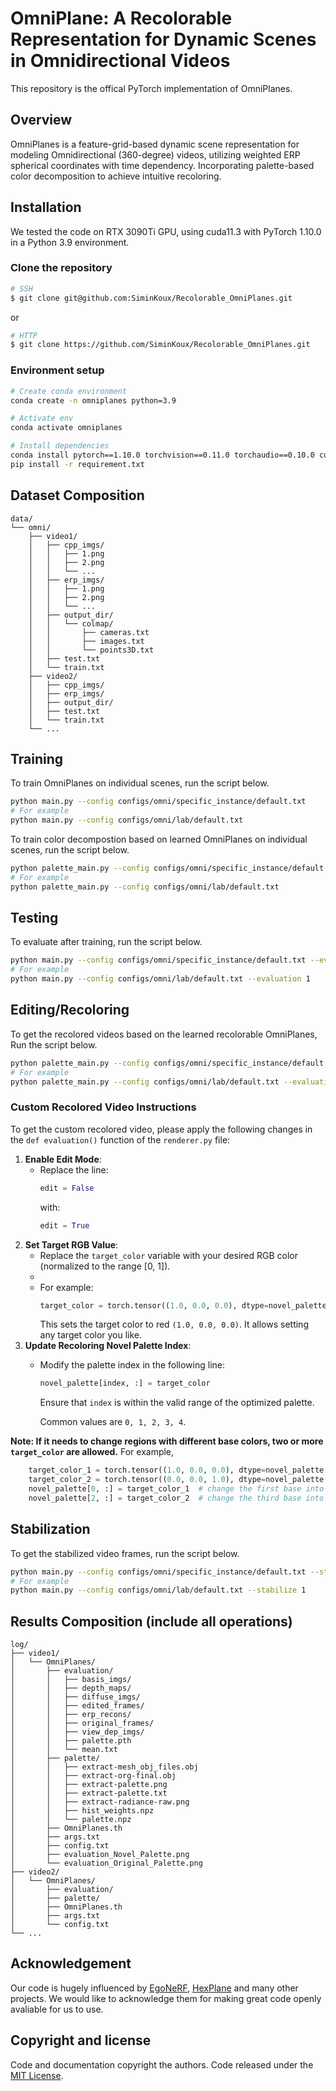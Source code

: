 # OmniPlane: A Recolorable Representation for Dynamic Scenes in Omnidirectional Videos

This repository is the offical PyTorch implementation of OmniPlanes.

## Overview
OmniPlanes is a feature-grid-based dynamic scene representation for modeling Omnidirectional (360-degree) videos, utilizing weighted ERP spherical coordinates with time dependency. Incorporating palette-based color decomposition to achieve intuitive recoloring.

## Installation
We tested the code on RTX 3090Ti GPU, using cuda11.3 with PyTorch 1.10.0 in a Python 3.9 environment.

### Clone the repository
```bash
# SSH
$ git clone git@github.com:SiminKoux/Recolorable_OmniPlanes.git
```
or
```bash
# HTTP
$ git clone https://github.com/SiminKoux/Recolorable_OmniPlanes.git
```

### Environment setup
```bash
# Create conda environment
conda create -n omniplanes python=3.9

# Activate env
conda activate omniplanes

# Install dependencies
conda install pytorch==1.10.0 torchvision==0.11.0 torchaudio==0.10.0 cudatoolkit=11.3 -c pytorch -c conda-forge
pip install -r requirement.txt
```
## Dataset Composition
```text
data/
└── omni/
    ├── video1/
    │   ├── cpp_imgs/
    │   │   ├── 1.png
    │   │   ├── 2.png
    │   │   └── ...
    │   ├── erp_imgs/
    │   │   ├── 1.png
    │   │   ├── 2.png
    │   │   └── ...
    │   ├── output_dir/
    │   │   └── colmap/
    │   │       ├── cameras.txt
    │   │       ├── images.txt
    │   │       └── points3D.txt
    │   ├── test.txt
    │   └── train.txt
    ├── video2/
    │   ├── cpp_imgs/
    │   ├── erp_imgs/
    │   ├── output_dir/
    │   ├── test.txt
    │   └── train.txt
    └── ...
```

## Training
To train OmniPlanes on individual scenes, run the script below.
```bash
python main.py --config configs/omni/specific_instance/default.txt
# For example
python main.py --config configs/omni/lab/default.txt
```

To train color decompostion based on learned OmniPlanes on individual scenes, run the script below.
```bash
python palette_main.py --config configs/omni/specific_instance/default.txt
# For example
python palette_main.py --config configs/omni/lab/default.txt
```

## Testing
To evaluate after training, run the script below.
```bash
python main.py --config configs/omni/specific_instance/default.txt --evaluation 1
# For example
python main.py --config configs/omni/lab/default.txt --evaluation 1
```

## Editing/Recoloring
To get the recolored videos based on the learned recolorable OmniPlanes, Run the script below.
```bash
python palette_main.py --config configs/omni/specific_instance/default.txt --evaluation 1
# For example
python palette_main.py --config configs/omni/lab/default.txt --evaluation 1
```
### Custom Recolored Video Instructions
To get the custom recolored video, please apply the following changes in the `def evaluation()` function of the `renderer.py` file:
1. **Enable Edit Mode**:
   - Replace the line:
     ```python
     edit = False
     ```
     with:
     ```python
     edit = True
     ```
2. **Set Target RGB Value**:
   - Replace the `target_color` variable with your desired RGB color (normalized to the range [0, 1]).
   -
   - For example:
     ```python
     target_color = torch.tensor((1.0, 0.0, 0.0), dtype=novel_palette.dtype)
     ```
     This sets the target color to red `(1.0, 0.0, 0.0)`. It allows setting any target color you like.
3. **Update Recoloring Novel Palette Index**:
   - Modify the palette index in the following line:
     ```python
     novel_palette[index, :] = target_color
     ```
     Ensure that `index` is within the valid range of the optimized palette.

     Common values are `0, 1, 2, 3, 4`.

**Note: If it needs to change regions with different base colors, two or more `target_color` are allowed.**
For example,
 ```python
     target_color_1 = torch.tensor((1.0, 0.0, 0.0), dtype=novel_palette.dtype)  # red
     target_color_2 = torch.tensor((0.0, 0.0, 1.0), dtype=novel_palette.dtype)  # blue
     novel_palette[0, :] = target_color_1  # change the first base into red
     novel_palette[2, :] = target_color_2  # change the third base into blue
 ```

## Stabilization
To get the stabilized video frames, run the script below.
```bash
python main.py --config configs/omni/specific_instance/default.txt --stabilize 1
# For example
python main.py --config configs/omni/lab/default.txt --stabilize 1
```

## Results Composition (include all operations)
```text
log/
├── video1/
│   └── OmniPlanes/
│       ├── evaluation/
│       │   ├── basis_imgs/
│       │   ├── depth_maps/
│       │   ├── diffuse_imgs/
│       │   ├── edited_frames/
│       │   ├── erp_recons/
│       │   ├── original_frames/
│       │   ├── view_dep_imgs/
│       │   ├── palette.pth
│       │   └── mean.txt
│       ├── palette/
│       │   ├── extract-mesh_obj_files.obj
│       │   ├── extract-org-final.obj
│       │   ├── extract-palette.png
│       │   ├── extract-palette.txt
│       │   ├── extract-radiance-raw.png
│       │   ├── hist_weights.npz
│       │   └── palette.npz
│       ├── OmniPlanes.th
│       ├── args.txt
│       ├── config.txt
│       ├── evaluation_Novel_Palette.png
│       └── evaluation_Original_Palette.png
├── video2/
│   └── OmniPlanes/
│       ├── evaluation/
│       ├── palette/
│       ├── OmniPlanes.th
│       ├── args.txt
│       └── config.txt
└── ...
```

## Acknowledgement
Our code is hugely influenced by [EgoNeRF](https://github.com/changwoonchoi/EgoNeRF), [HexPlane](https://github.com/Caoang327/HexPlane) and many other projects. We would like to acknowledge them for making great code openly avaliable for us to use.

## Copyright and license

Code and documentation copyright the authors. Code released under the [MIT License](https://reponame/blob/master/LICENSE).
